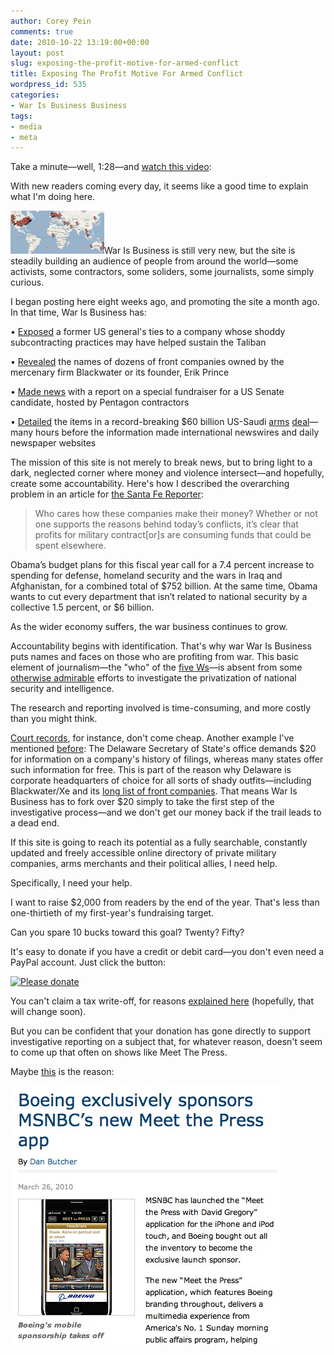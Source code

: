 ```yaml
---
author: Corey Pein
comments: true
date: 2010-10-22 13:19:00+00:00
layout: post
slug: exposing-the-profit-motive-for-armed-conflict
title: Exposing The Profit Motive For Armed Conflict 
wordpress_id: 535
categories:
- War Is Business Business
tags:
- media
- meta
---
```


Take a minute—well, 1:28—and [watch this video](http://vimeo.com/16030115):



With new readers coming every day, it seems like a good time to explain what I'm doing here.

<!-- more -->

![](/images/2010/10/wib-visitor-map-150x69.jpg)War Is Business is still very new, but the site is steadily building an audience of people from around the world—some activists, some contractors, some soliders, some journalists, some simply curious.

I began posting here eight weeks ago, and promoting the site a month ago. In that time, War Is Business has:


• [Exposed](http://www.warisbusiness.com/2010/10/general-who-led-baghdad-charge-profits-from-corrupt-afghanistan-contracts/) a former US general's ties to a company whose shoddy subcontracting practices may have helped sustain the Taliban




• [Revealed](http://www.warisbusiness.com/2010/09/more-blackwater-fronts%E2%80%94and-names-of-alleged-night-hunters/) the names of dozens of front companies owned by the mercenary firm Blackwater or its founder, Erik Prince




• [Made news](http://www.warisbusiness.com/2010/09/fiorina-fundraiser-followup/) with a report on a special fundraiser for a US Senate candidate, hosted by Pentagon contractors




• [Detailed](http://www.warisbusiness.com/2010/10/new-details-on-record-breaking-us-saudi-arms-deal/) the items in a record-breaking $60 billion US-Saudi [arms](http://www.warisbusiness.com/2010/10/saudi-arms-deal-nothing-could-possibly-go-wrong/) [deal](http://www.warisbusiness.com/2010/09/obama-arms-deal/)—many hours before the information made international newswires and daily newspaper websites


The mission of this site is not merely to break news, but to bring light to a dark, neglected corner where money and violence intersect—and hopefully, create some accountability. Here's how I described the overarching problem in an article for [the Santa Fe Reporter](http://www.sfreporter.com/santafe/article-5648-money-machine.html):


> Who cares how these companies make their money? Whether or not one supports the reasons behind today’s conflicts, it’s clear that profits for military contract[or]s are consuming funds that could be spent elsewhere.

Obama’s budget plans for this fiscal year call for a 7.4 percent increase to spending for defense, homeland security and the wars in Iraq and Afghanistan, for a combined total of $752 billion. At the same time, Obama wants to cut every department that isn’t related to national security by a collective 1.5 percent, or $6 billion.

As the wider economy suffers, the war business continues to grow.


Accountability begins with identification. That's why war War Is Business puts names and faces on those who are profiting from war. This basic element of journalism—the "who" of the [five Ws](http://en.wikipedia.org/wiki/Five_Ws)—is absent from some [otherwise admirable](http://projects.washingtonpost.com/top-secret-america/) efforts to investigate the privatization of national security and intelligence.

The research and reporting involved is time-consuming, and more costly than you might think.

[Court records](http://www.pacer.gov/), for instance, don't come cheap. Another example I've mentioned [before](http://www.warisbusiness.com/2010/08/made-in-america-registered-in-belgium-fired-in-indonesia/): The Delaware Secretary of State's office demands $20 for information on a company's history of filings, whereas many states offer such information for free. This is part of the reason why Delaware is corporate headquarters of choice for all sorts of shady outfits—including Blackwater/Xe and its [long list of front companies](http://www.warisbusiness.com/2010/09/names-named-the-30-blackwater-front-companies-%E2%80%94-and-some-of-their-aircraft/). That means War Is Business has to fork over $20 simply to take the first step of the investigative process—and we don't get our money back if the trail leads to a dead end.

If this site is going to reach its potential as a fully searchable, constantly updated and freely accessible online directory of private military companies, arms merchants and their political allies, I need help.

Specifically, I need your help.

I want to raise $2,000 from readers by the end of the year. That's less than one-thirtieth of my first-year's fundraising target.

Can you spare 10 bucks toward this goal? Twenty? Fifty?

It's easy to donate if you have a credit or debit card—you don't even need a PayPal account. Just click the button:

[![Please donate](https://www.paypal.com/en_US/i/btn/x-click-but04.gif)](https://www.paypal.com/cgi-bin/webscr?cmd=_s-xclick&hosted_button_id=ZQR4HMAXD47N2)

You can't claim a tax write-off, for reasons [explained here](http://www.warisbusiness.com/about-wib/) (hopefully, that will change soon).

But you can be confident that your donation has gone directly to support investigative reporting on a subject that, for whatever reason, doesn't seem to come up that often on shows like Meet The Press.

Maybe [this](http://www.mobilemarketer.com/cms/news/advertising/5786.html) is the reason:


[![](/images/2010/10/boeing-meet-the-press.jpg)](http://www.mobilemarketer.com/cms/news/advertising/5786.html)
